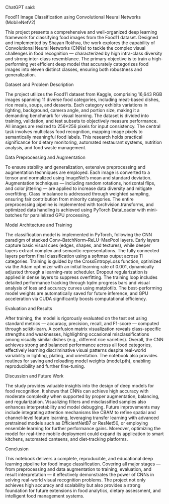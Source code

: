 ChatGPT said:

Food11 Image Classification using Convolutional Neural Networks (MobileNetV2)

This project presents a comprehensive and well-organized deep learning framework for classifying food images from the Food11 dataset. Designed and implemented by Shayan Rokhva, the work explores the capability of Convolutional Neural Networks (CNNs) to tackle the complex visual challenges in food recognition — characterized by high intra-class diversity and strong inter-class resemblance. The primary objective is to train a high-performing yet efficient deep model that accurately categorizes food images into eleven distinct classes, ensuring both robustness and generalization.

Dataset and Problem Description

The project utilizes the Food11 dataset from Kaggle, comprising 16,643 RGB images spanning 11 diverse food categories, including meat-based dishes, rice meals, soups, and desserts. Each category exhibits variations in lighting, background, camera angle, and portion size, making it a demanding benchmark for visual learning. The dataset is divided into training, validation, and test subsets to objectively measure performance. All images are resized to 256×256 pixels for input consistency. The central task involves multiclass food recognition, mapping image pixels to semantically meaningful food labels. This research holds practical significance for dietary monitoring, automated restaurant systems, nutrition analysis, and food waste management.

Data Preprocessing and Augmentation

To ensure stability and generalization, extensive preprocessing and augmentation techniques are employed. Each image is converted to a tensor and normalized using ImageNet’s mean and standard deviation. Augmentation techniques — including random rotations, horizontal flips, and color jittering — are applied to increase data diversity and mitigate overfitting. Class imbalance is addressed through weighted sampling, ensuring fair contribution from minority categories. The entire preprocessing pipeline is implemented with torchvision.transforms, and optimized data handling is achieved using PyTorch DataLoader with mini-batches for parallelized GPU processing.

Model Architecture and Training

The classification model is implemented in PyTorch, following the CNN paradigm of stacked Conv–BatchNorm–ReLU–MaxPool layers. Early layers capture basic visual cues (edges, shapes, and textures), while deeper layers extract complex and semantic representations. The fully connected layers perform final classification using a softmax output across 11 categories. Training is guided by the CrossEntropyLoss function, optimized via the Adam optimizer with an initial learning rate of 0.001, dynamically adjusted through a learning-rate scheduler. Dropout regularization is applied in dense layers to suppress overfitting. The training loop includes detailed performance tracking through tqdm progress bars and visual analysis of loss and accuracy curves using matplotlib. The best-performing model weights are automatically saved for future inference, and GPU acceleration via CUDA significantly boosts computational efficiency.

Evaluation and Results

After training, the model is rigorously evaluated on the test set using standard metrics — accuracy, precision, recall, and F1-score — computed through scikit-learn. A confusion matrix visualization reveals class-specific strengths and weaknesses, highlighting occasional misclassifications among visually similar dishes (e.g., different rice varieties). Overall, the CNN achieves strong and balanced performance across all food categories, effectively learning discriminative visual patterns despite real-world variability in lighting, plating, and orientation. The notebook also provides routines for saving and reloading model weights (model.pth), enabling reproducibility and further fine-tuning.

Discussion and Future Work

The study provides valuable insights into the design of deep models for food recognition. It shows that CNNs can achieve high accuracy with moderate complexity when supported by proper augmentation, balancing, and regularization. Visualizing filters and misclassified samples also enhances interpretability and model debugging. Future improvements may include integrating attention mechanisms like CBAM to refine spatial and channel-level feature learning, leveraging transfer learning with advanced pretrained models such as EfficientNetB7 or ResNet50, or employing ensemble learning for further performance gains. Moreover, optimizing the model for real-time mobile deployment could expand its application to smart kitchens, automated canteens, and diet-tracking platforms.

Conclusion

This notebook delivers a complete, reproducible, and educational deep learning pipeline for food image classification. Covering all major stages — from preprocessing and data augmentation to training, evaluation, and result interpretation — it effectively demonstrates the power of CNNs in solving real-world visual recognition problems. The project not only achieves high accuracy and scalability but also provides a strong foundation for future extensions in food analytics, dietary assessment, and intelligent food management systems.
